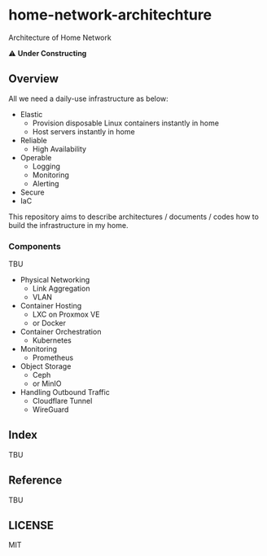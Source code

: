 # home-network-architechture

Architecture of Home Network

:warning: **Under Constructing**

## Overview

All we need a daily-use infrastructure as below:

- Elastic
    - Provision disposable Linux containers instantly in home
    - Host servers instantly in home
- Reliable
    - High Availability
- Operable
    - Logging
    - Monitoring
    - Alerting
- Secure
- IaC

This repository aims to describe architectures / documents / codes
how to build the infrastructure in my home.

### Components

TBU

- Physical Networking
    - Link Aggregation
    - VLAN
- Container Hosting
    - LXC on Proxmox VE
    - or Docker
- Container Orchestration
    - Kubernetes
- Monitoring
    - Prometheus
- Object Storage
    - Ceph
    - or MinIO
- Handling Outbound Traffic
    - Cloudflare Tunnel
    - WireGuard

## Index

TBU

## Reference

TBU

## LICENSE

MIT
